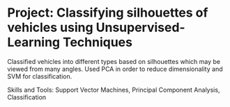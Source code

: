 # Project: Classifying silhouettes of vehicles using Unsupervised-Learning Techniques

Classified vehicles into different types based on silhouettes which may be viewed from many angles. Used PCA in order to reduce dimensionality and SVM for classification.

Skills and Tools:
Support Vector Machines, Principal Component Analysis, Classification
